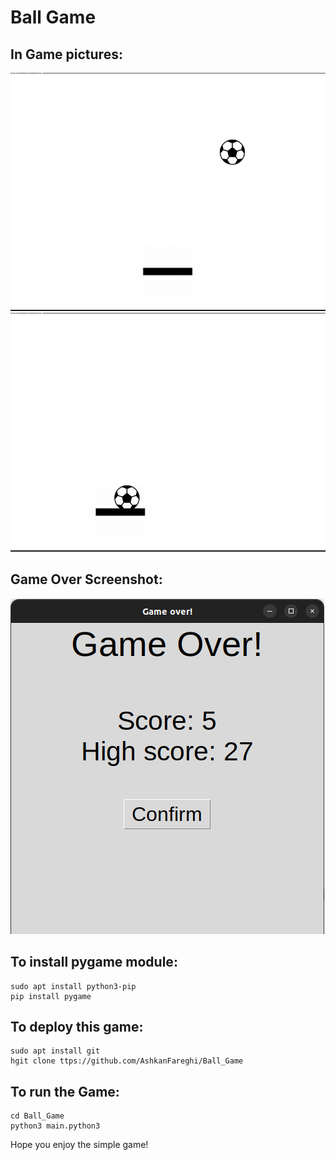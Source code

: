 
# Ball Game


## In Game pictures:

![](screen-shots/Screenshot%20from%202023-09-13%2017-24-15.png)
![](screen-shots/Screenshot%20from%202023-09-13%2017-24-31.png)

## Game Over Screenshot:

![](screen-shots/Screenshot%20from%202023-09-13%2017-26-58.png)

## To install pygame module:

    sudo apt install python3-pip
    pip install pygame   

## To deploy this game:

    sudo apt install git
    hgit clone ttps://github.com/AshkanFareghi/Ball_Game
## To run the Game:

    cd Ball_Game
    python3 main.python3

Hope you enjoy the simple game!
